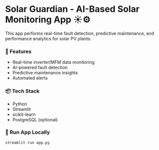 # Solar Guardian - AI-Based Solar Monitoring App ☀️⚙️

This app performs real-time fault detection, predictive maintenance, and performance analytics for solar PV plants.

### 🔧 Features
- Real-time inverter/MFM data monitoring
- AI-powered fault detection
- Predictive maintenance insights
- Automated alerts

### 📦 Tech Stack
- Python
- Streamlit
- scikit-learn
- PostgreSQL (optional)

### 🚀 Run App Locally
```bash
streamlit run app.py
